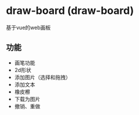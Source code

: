 # draw-board (draw-board)

基于vue的web画板

## 功能

- 画笔功能
- 2d形状
- 添加图片（选择和拖拽）
- 添加文本
- 橡皮檫
- 下载为图片
- 撤销、重做
